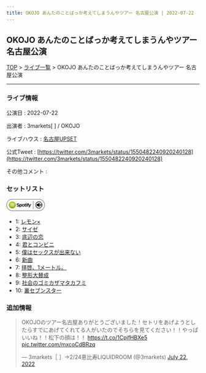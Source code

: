 ```yaml
---
title: OKOJO あんたのことばっか考えてしまうんやツアー 名古屋公演 | 2022-07-22
---
```

## OKOJO あんたのことばっか考えてしまうんやツアー 名古屋公演

[TOP](/setlist/) > [ライブ一覧](lives.html) > OKOJO あんたのことばっか考えてしまうんやツアー 名古屋公演

___

### ライブ情報

公演日
:    2022-07-22

出演者
:    3markets[ ] / OKOJO

ライブハウス
:    [名古屋UPSET](livehouse024.html)

公式Tweet
:    [https://twitter.com/3markets/status/1550482240920240128](https://twitter.com/3markets/status/1550482240920240128)

その他コメント
:    

### セットリスト


[![play with spotify](images/spotify-icon.png)](https://open.spotify.com/playlist/4vwCjPhKceVHYlqh7ccXPY)



*  1: [レモン×](song003.html)
*  2: [サイゼ](song004.html)
*  3: [底辺の恋](song008.html)
*  4: [君とコンビニ](song024.html)
*  5: [僕はセックスが出来ない](song006.html)
*  6: [新曲](song001.html)
*  7: [拝啓、1メートル。](song010.html)
*  8: [整形大賛成](song005.html)
*  9: [社会のゴミカザマタカフミ](song002.html)
*  10: [裏セブンスター](song017.html)


### 追加情報



<blockquote class="twitter-tweet"><p lang="ja" dir="ltr">OKOJOのツアー名古屋ありがとうございました！セトリをあげようとしたらすでにあげてくれてる人がいたのでそちらを見てください！！やっぱいいね！！松下の顔は！！ <a href="https://t.co/1CpjfHBXe5">https://t.co/1CpjfHBXe5</a> <a href="https://t.co/mxcoCdBRzq">pic.twitter.com/mxcoCdBRzq</a></p>&mdash; 3markets［ ］→2/24恵比寿LIQUIDROOM (@3markets) <a href="https://twitter.com/3markets/status/1550482240920240128?ref_src=twsrc%5Etfw">July 22, 2022</a></blockquote>
<script async src="https://platform.twitter.com/widgets.js" charset="utf-8"></script>


